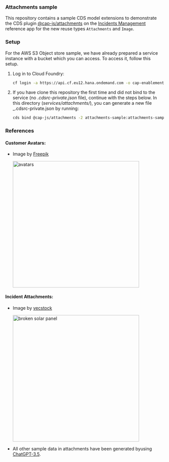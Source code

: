 ### Attachments sample

This repository contains a sample CDS model extensions to demonstrate the CDS plugin [@cap-js/attachments](https://github.com/cap-js/attachments) on the [Incidents Management](https://github.com/cap-js/incidents-app) reference app for the new reuse types `Attachments` and `Image`.

### Setup

For the AWS S3 Object store sample, we have already prepared a service instance with a bucket which you can access. To access it, follow this setup.

1. Log in to Cloud Foundry:

    ```sh
    cf login -a https://api.cf.eu12.hana.ondemand.com -o cap-enablement-team -s samples
    ```

2.  If you have clone this repository the first time and did not bind to the service (no _.cdsrc-private.json_ file), continue with the steps below.
    In this directory (_services/attachments/_), you can generate a new file _.cdsrc-private.json by running:

    ```sh
    cds bind @cap-js/attachments -2 attachments-sample:attachments-sample-key --kind s3
    ```


### References

#### Customer Avatars:
- Image by <a href="https://www.freepik.com/free-vector/hand-drawn-people-avatars-without-faces-set_845583.htm#page=2&query=avatar&position=17&from_view=search&track=sph&uuid=eaae1468-1063-4520-912f-123ad077e855">Freepik</a>

    <img src="./data/avatars/Customer%20Avatars.jpg" alt="avatars" style="width:400px;"/>

#### Incident Attachments:
- Image by <a href="https://www.freepik.com/free-ai-image/sun-energy-harnessed-sustainable-power-generation-generated-by-ai_41365754.htm#page=3&query=damaged%20solar%20panel&position=1&from_view=search&track=ais&uuid=a412b332-b062-46ec-b24d-fbc61e83c054">vecstock</a>

    <img src="./data/attachments/Broken%20Solar%20Panel.jpg" alt="broken solar panel" style="width:400px;"/>

- All other sample data in attachments have been generated byusing [ChatGPT-3.5](https://www.openai.com/).
